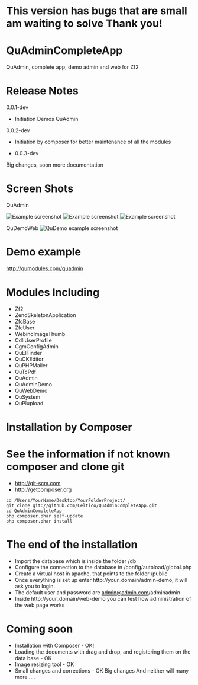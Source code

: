 This version has bugs that are small am waiting to solve
Thank you!
==================================

QuAdminCompleteApp
==================================

QuAdmin, complete app, demo admin and web for Zf2

Release Notes
========================

0.0.1-dev

- Initiation Demos QuAdmin

0.0.2-dev

- Initiation by composer for better maintenance of all the modules

- 0.0.3-dev

Big changes, soon more documentation

Screen Shots
==================================

QuAdmin

![Example screenshot](http://qumodules.com/inc3.png)
![Example screenshot](http://qumodules.com/inc.png)
![Example screenshot](http://qumodules.com/inc2.png)

QuDemoWeb
![QuDemo example screenshot](http://cenics.cat/quwebdemo.jpg)


Demo example
==================================
http://qumodules.com/quadmin


Modules Including
==================================
- Zf2
- ZendSkeletonApplication
- ZfcBase
- ZfcUser
- WebinoImageThumb
- CdliUserProfile
- CgmConfigAdmin
- QuElFinder
- QuCKEditor
- QuPHPMailer
- QuTcPdf
- QuAdmin
- QuAdminDemo
- QuWebDemo
- QuSystem
- QuPlupload

Installation by Composer
========================
See the information if not known composer and clone git
=========================================================
- http://git-scm.com
- http://getcomposer.org

```
cd /Users/YourName/Desktop/YourFolderProject/
git clone git://github.com/Celtico/QuAdminCompleteApp.git
cd QuAdminCompleteApp
php composer.phar self-update
php composer.phar install
```

The end of the installation
========================
- Import the database which is inside the folder /db
- Configure the connection to the database in /config/autoload/global.php
- Create a virtual host in apache, that points to the folder /public
- Once everything is set up enter http://your_domain/admin-demo, it will ask you to login.
- The default user and password are admin@admin.com/adminadmin
- Inside http://your_domain/web-demo you can test how administration of the web page works


Coming soon
==================================
- Installation with Composer - OK!
- Loading the documents with drag and drop, and registering them on the data base - OK
- Image resizing tool - OK
- Small changes and corrections - OK Big changes And neither will many more ....
